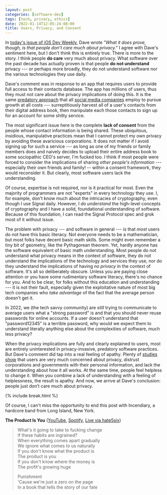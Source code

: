 ```yaml
---
layout: post
categories: [software-dev]
tags: [tech, privacy, ethics]
date: 2022-01-14T12:05:24-08:00
title: Users, Privacy, and Consent
---
```


In [today's issue of iOS Dev Weekly](https://iosdevweekly.com/issues/541), Dave wrote _"What it does prove, though, is that people don’t care much about privacy."_ I agree with Dave's sentiment here, but I don't think this is entirely true. There is more to the story. I think people **do care** very much about privacy. What software over the past decade has actually proven is that people **do not understand** privacy --- or perhaps more broadly, they do not understand software nor the various technologies they use daily.

<!--excerpt-->

Dave's comment was in response to an app that requires users to provide full access to their contacts database. The app has millions of users, thus they must not care about the privacy implications of doing this. It is the same [predatory approach](https://www.macrumors.com/2019/04/18/facebook-scraped-email-contacts-of-users/) that all [social media companies](https://www.engadget.com/2014-06-13-linkedin-lawsuit-email-contacts.html) employ to pursue growth at all costs --- surreptitiously harvest all of a user's contacts from their digital address book, then manipulate each those contacts to sign up for an account for some shitty service.

The most significant issue here is the complete **lack of consent** from the people whose contact information is being shared. These ubiquitous, insidious, manipulative practices mean that I cannot protect my own privacy by avoiding these avaricious corporations. It does not matter if I avoid signing up for such a service --- as long as one of my friends or family members does and naively decides to upload their entire address book to some sociopathic CEO's server, I'm fucked too. I think if most people were forced to consider the implications of sharing _other people's information_ --- especially their own friends and family! -- within a consent framework, they would reconsider it. But clearly, most software users lack the understanding.

Of course, expertise is not required, nor is it practical for most. Even the majority of programmers are not "experts" in every technology they use. I, for example, don't know much about the intricacies of cryptography, even though I use Signal daily. However, I _do understand_ the high-level concepts of cryptography and I have a solid, foundational understanding of software. Because of this foundation, I can read the Signal Protocol spec and grok most of it without issue.

The problem with privacy --- and software in general --- is that _most_ users do not have this basic literacy. Not everyone needs to be a mathematician, but most folks have decent basic math skills. Some might even remember a tiny bit of geometry, like the Pythagorean theorem. Yet, hardly anyone has the software equivalent of basic math understanding. Most people do not understand what privacy means in the context of software, they do not understand the implications of the technology and services they use, nor do they understand the implications of having _no privacy_ in the context of software. It's all so deliberately obscure. Unless you are paying close attention or you have some rudimentary software literacy, there's no chance for you. And to be clear, for folks without this education and understanding --- it is not their fault, especially given the exploitative nature of most big tech companies who _take advantage_ of the fact that the average person doesn't get it.

In 2022, we (the tech savvy community) are _still_ trying to communicate to average users what a "strong password" is and that you should never reuse passwords for online accounts. If a user doesn't understand that "password12345" is a terrible password, why would we expect them to understand literally anything else about the complexities of software, much less privacy?

When the privacy implications are fully and clearly explained to users, most are entirely uninterested in privacy-invasive, predatory software practices. But Dave's comment did tap into a real feeling of apathy. Plenty of [studies show](https://www.pewresearch.org/internet/2019/11/15/americans-and-privacy-concerned-confused-and-feeling-lack-of-control-over-their-personal-information/) that users are very much concerned about privacy, distrust corporations and governments with their personal information, and lack the understanding about how it all works. At the same time, people feel helpless to change it. When you combine a lack of understanding with a feeling of helplessness, the result is apathy. And now, we arrive at Dave's conclusion: people just don’t care much about privacy.

{% include break.html %}

Of course, I can't miss the opportunity to end this post with Incendiary, a hardcore band from Long Island, New York.

**The Product Is You** ([YouTube](https://www.youtube.com/watch?v=UIDgVLLO3jA), [Spotify](https://open.spotify.com/track/6AEq3hjBWRvJ12BMX0jqld?si=WErT-IMDQNiu8muKOT371w), [Live via hate5six](https://www.youtube.com/watch?v=R56uxUqh_AM&t=1722s))

> What's it going to take to fucking change<br>
> If these habits are ingrained?<br>
> When everything comes apart gradually<br>
> We ignore what comes to us naturally<br>
> If you don't know what the product is<br>
> The product is you<br>
> If you don't know where the money is<br>
> The profit's growing huge<br>
>
> Punishment<br>
> 'Cause we're just a zero on the page<br>
> In a book that tells the story of our fate<br>
